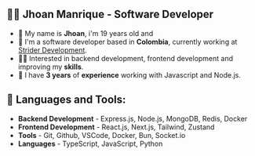 ## 🙋‍♂️ Jhoan Manrique - Software Developer

- 🔭 My name is **Jhoan**, i'm 19 years old and
- 🎠 I'm a software developer based in **Colombia**, currently working at <a href="https://strider.top/discord">Strider Development</a>.
- 👨‍💻 Interested in backend development, frontend development and improving my **skills**.
- 🌱 I have **3 years** of **experience** working with Javascript and Node.js.

## 🚀 Languages and Tools:

- **Backend Development** - Express.js, Node.js, MongoDB, Redis, Docker
- **Frontend Development** - React.js, Next.js, Tailwind, Zustand
- **Tools** - Git, Github, VSCode, Docker, Bun, Socket.io
- **Languages** - TypeScript, JavaScript, Python
